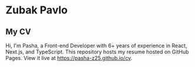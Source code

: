 # Zubak Pavlo

## My CV

Hi, I'm Pasha, a Front-end Developer with 6+ years of experience in React, Next.js, and TypeScript. This repository hosts my resume hosted on GitHub Pages. View it live at https://pasha-z25.github.io/cv.
